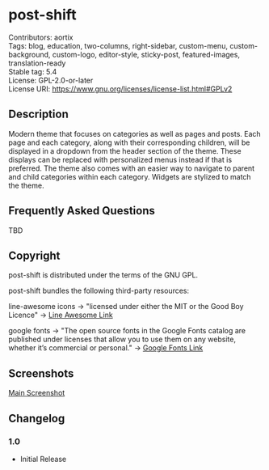 # post-shift

Contributors: aortix  
Tags: blog, education, two-columns, right-sidebar, custom-menu, custom-background, custom-logo, editor-style, sticky-post, featured-images, translation-ready  
Stable tag: 5.4  
License: GPL-2.0-or-later  
License URI: https://www.gnu.org/licenses/license-list.html#GPLv2

## Description

Modern theme that focuses on categories as well as pages and posts. Each page and each category, along with their corresponding children, will be displayed in a dropdown from the header section of the theme. These displays can be replaced with personalized menus instead if that is preferred. The theme also comes with an easier way to navigate to parent and child categories within each category. Widgets are stylized to match the theme.

## Frequently Asked Questions

TBD

## Copyright

post-shift is distributed under the terms of the GNU GPL.

post-shift bundles the following third-party resources:

line-awesome icons -> "licensed under either the MIT or the Good Boy Licence" -> [Line Awesome Link](https://github.com/icons8/line-awesome/blob/master/LICENSE.md)

google fonts -> "The open source fonts in the Google Fonts catalog are published under licenses that allow you to use them on any website, whether it’s commercial or personal." -> [Google Fonts Link](https://developers.google.com/fonts/faq)

## Screenshots

[Main Screenshot](/screenshot.png)

## Changelog

### 1.0

- Initial Release
